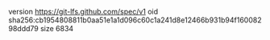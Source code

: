 version https://git-lfs.github.com/spec/v1
oid sha256:cb1954808811b0aa51e1a1d096c60c1a241d8e12466b931b94f16008298ddd79
size 6834
